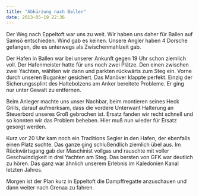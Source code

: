 ```yaml
---
title: "Abkürzung nach Ballen"
date: 2013-05-19 22:36 
---
```

Der Weg nach Eppeltoft war uns zu weit. Wir haben uns daher für Ballen auf Samsö entschieden. Wind gab es keinen. Unsere Angler haben 4 Dorsche gefangen, die es unterwegs als Zwischenmahlzeit gab.

<!--more-->

Der Hafen in Ballen war bei unserer Ankunft gegen 19 Uhr schon ziemlich voll. Der Hafenmeister hatte für uns noch zwei Plätze. Den einen zwischen zwei Yachten, wählten wir dann und parkten rückwärts zum Steg ein. Vorne durch unseren Buganker gesichert. Das Manöver klappte perfekt. Einzig der Sicherungssplint des Haltebolzens am Anker bereitete Probleme. Er ging nur unter Gewalt zu entfernen.

Beim Anleger machte uns unser Nachbar, beim montieren seines Heck Grills, darauf aufmerksam, dass die vordere Unterwant Halterung an Steuerbord unseres Groß gebrochen ist. Ersatz fanden wir recht schnell und so konnten wir das Problem beheben. Hier muß nun wieder für Ersatz gesorgt werden.

Kurz vor 20 Uhr kam noch ein Traditions Segler in den Hafen, der ebenfalls einen Platz suchte. Das ganze ging schlußendlich ziemlich übel aus. Im Rückwärtsgang gab der Maschinist vollgas und rauschte mit voller Geschwindigkeit in drei Yachten am Steg. Das bersten von GFK war deutlich zu hören. Das ganz war ähnlich unserem Erlebnis im Kaledonien Kanal letzten Jahres. 

Morgen ist der Plan kurz in Eppeltoft die Dampffregatte anzuschauen und dann weiter nach Grenaa zu fahren.